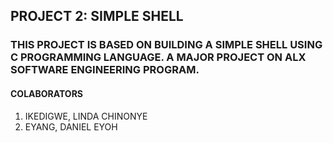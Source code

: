 ## PROJECT 2: SIMPLE SHELL

### THIS PROJECT IS BASED ON BUILDING A SIMPLE SHELL USING C PROGRAMMING LANGUAGE. A MAJOR PROJECT ON ALX SOFTWARE ENGINEERING PROGRAM. 

#### COLABORATORS
1. IKEDIGWE, LINDA CHINONYE
2. EYANG, DANIEL EYOH
